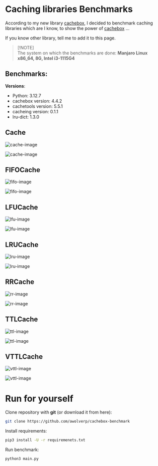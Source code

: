 # Caching libraries Benchmarks
According to my new library [cachebox](https://github.com/awolverp/cachebox), I decided to benchmark caching libraries
which are I know, to show the power of [cachebox](https://github.com/awolverp/cachebox) ...

If you know other library, tell me to add it to this page.

> [!NOTE]\
> The system on which the benchmarks are done: **Manjaro Linux x86_64, 8G, Intel i3-1115G4**

## Benchmarks:
**Versions**:
- Python: 3.12.7
- cachebox version: 4.4.2
- cachetools version: 5.5.1
- cacheing version: 0.1.1
- lru-dict: 1.3.0

## Cache

![cache-image](plots/cache.png)

![cache-image](plots/cache_eq.png)

## FIFOCache

![fifo-image](plots/fifocache.png)

![fifo-image](plots/fifocache_eq.png)

## LFUCache

![lfu-image](plots/lfucache.png)

![lfu-image](plots/lfucache_eq.png)

## LRUCache

![lru-image](plots/lrucache.png)

![lru-image](plots/lrucache_eq.png)

## RRCache

![rr-image](plots/rrcache.png)

![rr-image](plots/rrcache_eq.png)

## TTLCache

![ttl-image](plots/ttlcache.png)

![ttl-image](plots/ttlcache_eq.png)

## VTTLCache

![vttl-image](plots/vttlcache.png)

![vttl-image](plots/vttlcache_eq.png)

# Run for yourself
Clone repository with **git** (or download it from here):
```bash
git clone https://github.com/awolverp/cachebox-benchmark
```

Install requirements:
```bash
pip3 install -U -r requiremenets.txt
```

Run benchmark:
```bash
python3 main.py
```

